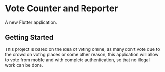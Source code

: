 # Vote Counter and Reporter

A new Flutter application.

## Getting Started

This project is based on the idea of voting online, as many don't vote due to the crowd on voting places or some other reason, this application will allow to vote from mobile and with complete authentication, so that no illegal work can be done.
